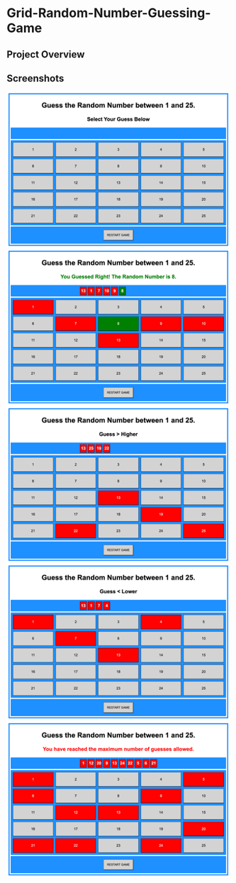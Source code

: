 # Grid-Random-Number-Guessing-Game

## Project Overview

## Screenshots

<img src="screen-shots/start-screen.png">
<img src="screen-shots/guessed-right.png">
<img src="screen-shots/guess-higher.png">
<img src="screen-shots/guess-lower.png">
<img src="screen-shots/maximum-guessed.png">

